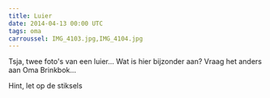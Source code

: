 ```yaml
---
title: Luier
date: 2014-04-13 00:00 UTC
tags: oma
carroussel: IMG_4103.jpg,IMG_4104.jpg
---
```

Tsja, twee foto's van een luier... Wat is hier bijzonder aan? Vraag het anders aan Oma Brinkbok...

Hint, let op de stiksels

